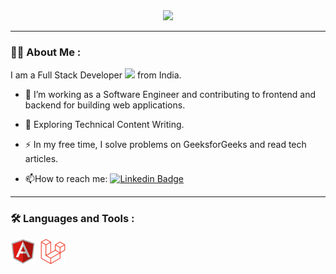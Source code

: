 <div id="header" align="center">
  <img src="https://media.giphy.com/media/M9gbBd9nbDrOTu1Mqx/giphy.gif" width="100"/>
</div>

---

### :woman_technologist: About Me :
I am a Full Stack Developer <img src="https://media.giphy.com/media/WUlplcMpOCEmTGBtBW/giphy.gif" width="30"> from India.
- :telescope: I’m working as a Software Engineer and contributing to frontend and backend for building web applications.

- :seedling: Exploring Technical Content Writing.

- :zap: In my free time, I solve problems on GeeksforGeeks and read tech articles.

- :mailbox:How to reach me: [![Linkedin Badge](https://img.shields.io/badge/-Rishabh-blue?style=flat&logo=Linkedin&logoColor=white)](https://www.linkedin.com/in/rishabh-azad-060b36136/)

---

### :hammer_and_wrench: Languages and Tools :
<div>
  <img src="https://github.com/devicons/devicon/blob/master/icons/angularjs/angularjs-original.svg" title="Angular" alt="Java" width="40" height="40"/>&nbsp;
  <img src="https://github.com/devicons/devicon/blob/master/icons/laravel/laravel-original.svg" title="Angular" alt="Java" width="40" height="40"/>&nbsp;
</div>
